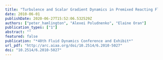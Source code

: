 ```yaml
---
title: "Turbulence and Scalar Gradient Dynamics in Premixed Reacting Flows"
date: 2010-06-01
publishDate: 2020-06-27T15:52:06.532529Z
authors: ["peter_hamlington", "Alexei Poludnenko", "Elaine Oran"]
publication_types: ["1"]
abstract: ""
featured: false
publication: "*40th Fluid Dynamics Conference and Exhibit*"
url_pdf: "http://arc.aiaa.org/doi/10.2514/6.2010-5027"
doi: "10.2514/6.2010-5027"
---
```


